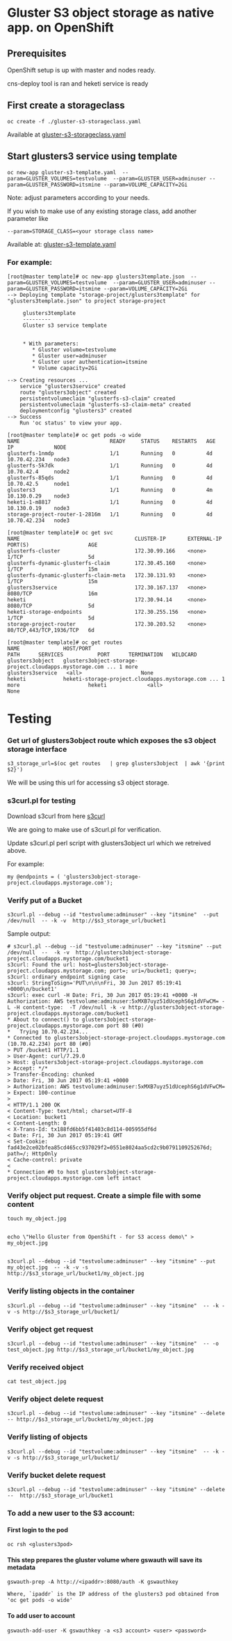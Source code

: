 # Gluster S3 object storage as native app. on OpenShift

## Prerequisites

  OpenShift setup is up with master and nodes ready.

  cns-deploy tool is ran and heketi service is ready




## First create a storageclass

```
oc create -f ./gluster-s3-storageclass.yaml
```

Available at 
[gluster-s3-storageclass.yaml](./gluster-s3-storageclass.yaml)

## Start glusters3 service using template

```
oc new-app gluster-s3-template.yaml  --param=GLUSTER_VOLUMES=testvolume  --param=GLUSTER_USER=adminuser --param=GLUSTER_PASSWORD=itsmine --param=VOLUME_CAPACITY=2Gi
```

Note: adjust parameters according to your needs.


If you wish to make use of any existing storage class, add another parameter like


```
--param=STORAGE_CLASS=<your storage class name>
```



Available at:
[gluster-s3-template.yaml](./gluster-s3-template.yaml)

### For example:


```
[root@master template]# oc new-app glusters3template.json  --param=GLUSTER_VOLUMES=testvolume  --param=GLUSTER_USER=adminuser --param=GLUSTER_PASSWORD=itsmine --param=VOLUME_CAPACITY=2Gi      
--> Deploying template "storage-project/glusters3template" for "glusters3template.json" to project storage-project

     glusters3template
     ---------
     Gluster s3 service template


     * With parameters:
        * Gluster volume=testvolume
        * Gluster user=adminuser
        * Gluster user authentication=itsmine
        * Volume capacity=2Gi

--> Creating resources ...
    service "glusters3service" created
    route "glusters3object" created
    persistentvolumeclaim "glusterfs-s3-claim" created
    persistentvolumeclaim "glusterfs-s3-claim-meta" created
    deploymentconfig "glusters3" created
--> Success
    Run 'oc status' to view your app.
```


```
[root@master template]# oc get pods -o wide 
NAME                             READY     STATUS    RESTARTS   AGE       IP             NODE
glusterfs-1nmdp                  1/1       Running   0          4d        10.70.42.234   node3
glusterfs-5k7dk                  1/1       Running   0          4d        10.70.42.4     node2
glusterfs-85qds                  1/1       Running   0          4d        10.70.42.5     node1
glusters3                        1/1       Running   0          4m        10.130.0.29    node3
heketi-1-m8817                   1/1       Running   0          4d        10.130.0.19    node3
storage-project-router-1-2816m   1/1       Running   0          4d        10.70.42.234   node3
```

```
[root@master template]# oc get svc
NAME                                     CLUSTER-IP       EXTERNAL-IP   PORT(S)                   AGE
glusterfs-cluster                        172.30.99.166    <none>        1/TCP                     5d
glusterfs-dynamic-glusterfs-claim        172.30.45.160    <none>        1/TCP                     15m
glusterfs-dynamic-glusterfs-claim-meta   172.30.131.93    <none>        1/TCP                     15m
glusters3service                         172.30.167.137   <none>        8080/TCP                  16m
heketi                                   172.30.94.14     <none>        8080/TCP                  5d
heketi-storage-endpoints                 172.30.255.156   <none>        1/TCP                     5d
storage-project-router                   172.30.203.52    <none>        80/TCP,443/TCP,1936/TCP   6d
```

```
[root@master template]# oc get routes 
NAME              HOST/PORT                                                            PATH      SERVICES           PORT      TERMINATION   WILDCARD
glusters3object   glusters3object-storage-project.cloudapps.mystorage.com ... 1 more             glusters3service   <all>                   None
heketi            heketi-storage-project.cloudapps.mystorage.com ... 1 more                      heketi             <all>                   None
```

# Testing



### Get url of glusters3object route which exposes the s3 object storage interface
```
s3_storage_url=$(oc get routes   | grep glusters3object  | awk '{print $2}')
```

We will be using this url for accessing s3 object storage.


### s3curl.pl for testing
Download s3curl from here [s3curl](https://aws.amazon.com/code/128)

We are going to make use of s3curl.pl for verification. 

Update s3curl.pl perl script with glusters3object url which we retreived above.

For example:

```
my @endpoints = ( 'glusters3object-storage-project.cloudapps.mystorage.com');
```


### Verify put of a Bucket
```
s3curl.pl --debug --id "testvolume:adminuser" --key "itsmine"  --put /dev/null  -- -k -v  http://$s3_storage_url/bucket1
```


Sample output:

```
# s3curl.pl --debug --id "testvolume:adminuser" --key "itsmine" --put /dev/null  --  -k -v  http://glusters3object-storage-project.cloudapps.mystorage.com/bucket1
s3curl: Found the url: host=glusters3object-storage-project.cloudapps.mystorage.com; port=; uri=/bucket1; query=;
s3curl: ordinary endpoint signing case
s3curl: StringToSign='PUT\n\n\nFri, 30 Jun 2017 05:19:41 +0000\n/bucket1'
s3curl: exec curl -H Date: Fri, 30 Jun 2017 05:19:41 +0000 -H Authorization: AWS testvolume:adminuser:5xMXB7uyz51dUcephS6g1dVFwCM= -L -H content-type:  -T /dev/null -k -v http://glusters3object-storage-project.cloudapps.mystorage.com/bucket1
* About to connect() to glusters3object-storage-project.cloudapps.mystorage.com port 80 (#0)
*   Trying 10.70.42.234...
* Connected to glusters3object-storage-project.cloudapps.mystorage.com (10.70.42.234) port 80 (#0)
> PUT /bucket1 HTTP/1.1
> User-Agent: curl/7.29.0
> Host: glusters3object-storage-project.cloudapps.mystorage.com
> Accept: */*
> Transfer-Encoding: chunked
> Date: Fri, 30 Jun 2017 05:19:41 +0000
> Authorization: AWS testvolume:adminuser:5xMXB7uyz51dUcephS6g1dVFwCM=
> Expect: 100-continue
> 
< HTTP/1.1 200 OK
< Content-Type: text/html; charset=UTF-8
< Location: bucket1
< Content-Length: 0
< X-Trans-Id: tx188fd6bb5f41403c8d114-005955df6d
< Date: Fri, 30 Jun 2017 05:19:41 GMT
< Set-Cookie: fad43e2ce02bfea85cd465cc937029f2=0551e8024aa5cd2c9b0791109252676d; path=/; HttpOnly
< Cache-control: private
< 
* Connection #0 to host glusters3object-storage-project.cloudapps.mystorage.com left intact
```

### Verify object put request. Create a simple file with some content
```
touch my_object.jpg


echo \"Hello Gluster from OpenShift - for S3 access demo\" > my_object.jpg


s3curl.pl --debug --id "testvolume:adminuser" --key "itsmine" --put  my_object.jpg  -- -k -v -s http://$s3_storage_url/bucket1/my_object.jpg
```

### Verify listing objects in the container 
```
s3curl.pl --debug --id "testvolume:adminuser" --key "itsmine"  -- -k -v -s http://$s3_storage_url/bucket1/
```

### Verify object get request
```
s3curl.pl --debug --id "testvolume:adminuser" --key "itsmine"  -- -o test_object.jpg http://$s3_storage_url/bucket1/my_object.jpg
```

### Verify received object
```
cat test_object.jpg
```

### Verify object delete request
```
s3curl.pl --debug --id "testvolume:adminuser" --key "itsmine" --delete -- http://$s3_storage_url/bucket1/my_object.jpg
```

### Verify listing of objects 
```
s3curl.pl --debug --id "testvolume:adminuser" --key "itsmine"  -- -k -v -s http://$s3_storage_url/bucket1/
```

### Verify bucket delete request
```
s3curl.pl --debug --id "testvolume:adminuser" --key "itsmine" --delete  --  http://$s3_storage_url/bucket1
```

### To add a new user to the S3 account:

#### First login to the pod
```
oc rsh <glusters3pod>
```

#### This step prepares the gluster volume where gswauth will save its metadata
```
gswauth-prep -A http://<ipaddr>:8080/auth -K gswauthkey

Where, `ipaddr` is the IP address of the glusters3 pod obtained from 'oc get pods -o wide'
```

#### To add user to account
```
gswauth-add-user -K gswauthkey -a <s3 account> <user> <password>
```
